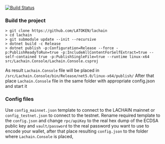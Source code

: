 [![Build Status](https://travis-ci.com/LAToken/lachain.svg?branch=dev)](https://travis-ci.com/LAToken/lachain)


### Build the project
```
> git clone https://github.com/LATOKEN/lachain
> cd lachain
> git submodule update --init --recursive
> dotnet build -c Release
> dotnet publish -p:Configuration=Release --force -p:PublishReadyToRun=true -p:IncludeAllContentForSelfExtract=true --self-contained true -p:PublishSingleFile=true --runtime linux-x64 src/Lachain.Console/Lachain.Console.csproj
```
As result `Lachain.Console` file will be placed in `/src/Lachain.Console/bin/Release/net5.0/linux-x64/publish/`
After that place `Lachain.Console` file in the same folder with appropriate config.json and start it

### Config files
Use `config_mainnet.json` template to connect to the LACHAIN mainnet or `config_testnet.json` to connect to the testnet.
Rename required template to the `config.json` and change `rpc/apiKey` to the real hex dump of the ECDSA public key and `vault/password` to the real password you want to use to encode your wallet,  after that place resulting `config.json` to the folder where `Lachain.Console` is placed, 
